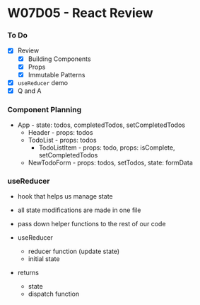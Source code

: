 # W07D05 - React Review

### To Do
* [x] Review
  * [x] Building Components
  * [x] Props
  * [x] Immutable Patterns
* [x] `useReducer` demo
* [x] Q and A

### Component Planning
- App - state: todos, completedTodos, setCompletedTodos
  - Header - props: todos
  - TodoList - props: todos
    - TodoListItem - props: todo, props: isComplete, setCompletedTodos
  - NewTodoForm - props: todos, setTodos, state: formData

### useReducer
* hook that helps us manage state
* all state modifications are made in one file
* pass down helper functions to the rest of our code

* useReducer
  * reducer function (update state)
  * initial state
* returns
  * state
  * dispatch function
